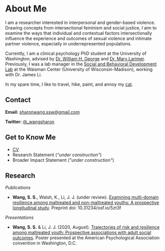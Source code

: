 # About Me
I am a researcher interested in interpersonal and gender-based violence. Drawing concepts from intersectional feminism and social justice, I aim to examine the ways that individual and contextual factors intersectionally influence the experience and outcomes of sexual violence and intimate partner violence, especially in underrepresented populations.

Currently, I am a clinical psychology PhD student at the University of Washington, advised by [Dr. William H. George](https://psych.uw.edu/directory/2743) and [Dr. Mary Larimer](https://psych.uw.edu/directory/2697). Previously, I was a lab manager in the [Social and Behavioral Development Lab](https://lilab.waisman.wisc.edu/) at the Waisman Center \(University of Wisconsin-Madison\), working with Dr. James Li.

In my spare time, I like to travel, hike, paint, and annoy my [cat](https://www.instagram.com/juno_thefloof/).

## Contact 
**Email:** [sharonwang.ssw@gmail.com](mailto:sharonwang.ssw@gmail.com)

**Twitter:** [@\_wangsharon](https://twitter.com/\_wangsharon)

## Get to Know Me
* [CV](wangsharon-cv-1.2022.pdf)
* Research Statement (*"under construction"*)
* Broader Impact Statement (*"under construction"*)

## Research
*Publications*
  * **Wang, S. S.**, Walsh, K., Li, J. J. (under review). [Examining multi-domain resilience among maltreated and non-maltreated youths: A prospective longitudinal study](https://psyarxiv.com/5zt3f/). Preprint doi: 10.31234/osf.io/5zt3f

*Presentations*
  * **Wang, S. S.** & Li, J. J. (2020, August). [Trajectories of risk and resilience among maltreated youth: Prospective associations with adult social outcomes](wangsharon-APAposter2020.pdf). Poster presented at the American Psychological Association convention in Washington, D.C.

